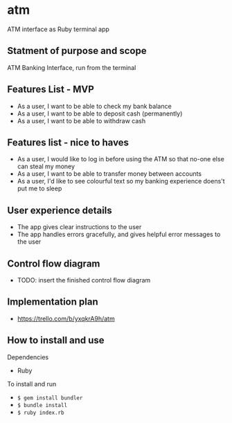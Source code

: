 # atm
ATM interface as Ruby terminal app

## Statment of purpose and scope
ATM Banking Interface, run from the terminal

## Features List - MVP
- As a user, I want to be able to check my bank balance
- As a user, I want to be able to deposit cash (permanently)
- As a user, I want to be able to withdraw cash

## Features list - nice to haves
- As a user, I would like to log in before using the ATM so that no-one else can steal my money
- As a user, I want to be able to transfer money between accounts
- As a user, I'd like to see colourful text so my banking experience doens't put me to sleep

## User experience details
- The app gives clear instructions to the user
- The app handles errors gracefully, and gives helpful error messages to the user

## Control flow diagram

- TODO: insert the finished control flow diagram

## Implementation plan

- https://trello.com/b/yxqkrA9h/atm

## How to install and use

Dependencies
- Ruby

To install and run
- `$ gem install bundler`
- `$ bundle install`
- `$ ruby index.rb`
